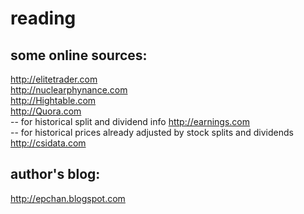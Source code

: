 # reading

## some online sources:
http://elitetrader.com<br>
http://nuclearphynance.com<br>
http://Hightable.com<br>
http://Quora.com<br>
-- for historical split and dividend info http://earnings.com<br> 
-- for historical prices already adjusted by stock splits and dividends http://csidata.com<br> 

## author's blog: 
http://epchan.blogspot.com
